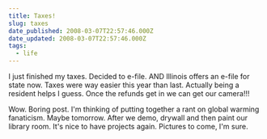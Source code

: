 ```yaml
---
title: Taxes!
slug: taxes
date_published: 2008-03-07T22:57:46.000Z
date_updated: 2008-03-07T22:57:46.000Z
tags:
  - life
---
```


I just finished my taxes. Decided to e-file. AND Illinois offers an e-file for state now. Taxes were way easier this year than last. Actually being a resident helps I guess. Once the refunds get in we can get our camera!!!

Wow. Boring post. I'm thinking of putting together a rant on global warming fanaticism. Maybe tomorrow. After we demo, drywall and then paint our library room. It's nice to have projects again. Pictures to come, I'm sure.

